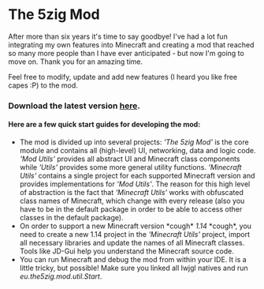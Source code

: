 # The 5zig Mod
After more than six years it's time to say goodbye! I've had a lot fun integrating my own features into Minecraft and creating a mod that reached so many more people than I have ever anticipated - but now I'm going to move on. Thank you for an amazing time.

Feel free to modify, update and add new features (I heard you like free capes :P) to the mod.

### Download the latest version [here](https://github.com/5zig/The-5zig-Mod/releases/tag/3.12.5).

#### Here are a few quick start guides for developing the mod:
- The mod is divided up into several projects: *'The 5zig Mod'* is the core module and contains all (high-level) UI, networking, data and logic code. *'Mod Utils'* provides all abstract UI and Minecraft class components while *'Utils'* provides some more general utility functions. *'Minecraft Utils'* contains a single project for each supported Minecraft version and provides implementations for *'Mod Utils'*. The reason for this high level of abstraction is the fact that *'Minecraft Utils'* works with obfuscated class names of Minecraft, which change with every release (also you have to be in the default package in order to be able to access other classes in the default package).
- On order to support a new Minecraft version *cough\* *1.14* *cough\*, you need to create a new 1.14 project in the *'Minecraft Utils'* project, import all necessary libraries and update the names of all Minecraft classes. Tools like JD-Gui help you understand the Minecraft source code.
- You can run Minecraft and debug the mod from within your IDE. It is a little tricky, but possible! Make sure you linked all lwjgl natives and run *eu.the5zig.mod.util.Start*.
